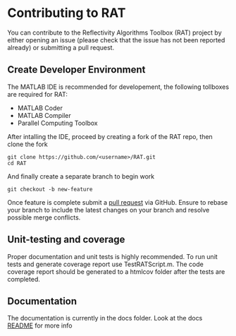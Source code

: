 Contributing to RAT
===================
You can contribute to the Reflectivity Algorithms Toolbox (RAT) project by either opening an issue 
(please check that the issue has not been reported already) or submitting a pull request.

Create Developer Environment
----------------------------
The MATLAB IDE is recommended for developement, the following tollboxes are required for RAT:

- MATLAB Coder
- MATLAB Compiler
- Parallel Computing Toolbox

After intalling the IDE, proceed by creating a fork of the RAT repo, then clone the fork

    git clone https://github.com/<username>/RAT.git
    cd RAT

And finally create a separate branch to begin work

    git checkout -b new-feature

Once feature is complete submit a [pull request](https://docs.github.com/en/pull-requests/collaborating-with-pull-requests/proposing-changes-to-your-work-with-pull-requests/creating-a-pull-request-from-a-fork) via GitHub. 
Ensure to rebase your branch to include the latest changes on your branch and resolve possible merge conflicts.


Unit-testing and coverage
-------------------------
Proper documentation and unit tests is highly recommended. To run unit tests and generate coverage report use TestRATScript.m. 
The code coverage report should be generated to a htmlcov folder after the tests are completed. 

Documentation
-------------
The documentation is currently in the docs folder. Look at the docs [README](docs/README.md) for more info
